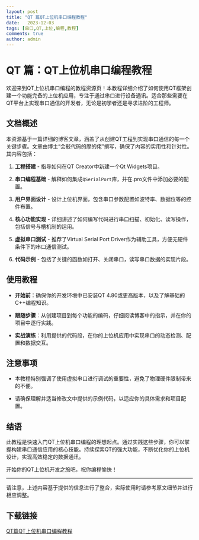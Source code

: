 ```yaml
---
layout: post
title: "QT 篇QT上位机串口编程教程"
date:   2023-12-03
tags: [串口,QT,上位,编程,教程]
comments: true
author: admin
---
```

# QT 篇：QT上位机串口编程教程

欢迎来到QT上位机串口编程的教程资源页！本教程详细介绍了如何使用QT框架创建一个功能完备的上位机应用，专注于通过串口进行设备通讯。适合那些需要在QT平台上实现串口通信的开发者，无论是初学者还是寻求进阶的工程师。

## 文档概述

本资源基于一篇详细的博客文章，涵盖了从创建QT工程到实现串口通信的每一个关键步骤。文章由博主“会敲代码的摩的佬”撰写，确保了内容的实用性和针对性。其内容包括：

1. **工程搭建** - 指导如何在QT Creator中新建一个Qt Widgets项目。
   
2. **串口编程基础** - 解释如何集成`QSerialPort`库，并在.pro文件中添加必要的配置。

3. **用户界面设计** - 设计上位机界面，包含串口参数配置如波特率、数据位等的控件布置。

4. **核心功能实现** - 详细讲述了如何编写代码进行串口扫描、初始化、读写操作，包括信号与槽机制的运用。

5. **虚拟串口测试** - 推荐了Virtual Serial Port Driver作为辅助工具，方便无硬件条件下的串口通信测试。

6. **代码示例** - 包括了关键的函数如打开、关闭串口，读写串口数据的实现片段。

## 使用教程

- **开始前**：确保你的开发环境中已安装QT 4.80或更高版本，以及了解基础的C++编程知识。
  
- **跟随步骤**：从创建项目到每个功能的编码，仔细阅读博客中的指示，并在你的项目中逐行实践。
  
- **实战演练**：利用提供的代码段，在你的上位机应用中实现串口的动态检测、配置和数据交互。

## 注意事项

- 本教程特别强调了使用虚拟串口进行调试的重要性，避免了物理硬件限制带来的不便。
  
- 请确保理解并适当修改文中提供的示例代码，以适应你的具体需求和项目配置。

## 结语

此教程是快速入门QT上位机串口编程的理想起点。通过实践这些步骤，你可以掌握构建串口通信应用的核心技能。持续探索QT的强大功能，不断优化你的上位机设计，实现高效稳定的数据通讯。

开始你的QT上位机开发之旅吧，祝你编程愉快！

---

请注意，上述内容基于提供的信息进行了整合，实际使用时请参考原文细节并进行相应调整。

## 下载链接

[QT篇QT上位机串口编程教程](https://pan.quark.cn/s/7324477612ed)